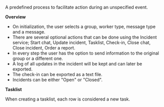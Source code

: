 A predefined process to facilitate action during an unspecified event.

**Overview**

* On initialization, the user selects a group, worker type, message type and a message.
* There are several optional actions that can be done using the Incident service; Start chat, Update incident, Tasklist, Check-in, Close chat, Close incident, Order a report.
* In every step the user has the option to send information to the original group or a different one.
* A log of all updates in the incident will be kept and can later be exported.
* The check-in can be exported as a text file.
* Incidents can be either "Open" or "Closed". 

**Tasklist**

When creating a tasklist, each row is considered a new task.
